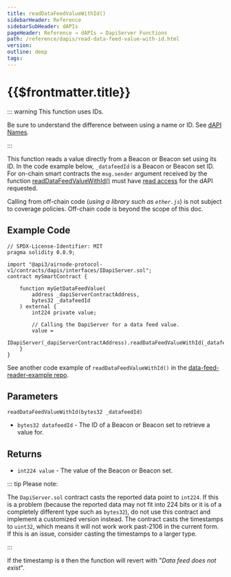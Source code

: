 ```yaml
---
title: readDataFeedValueWithId()
sidebarHeader: Reference
sidebarSubHeader: dAPIs
pageHeader: Reference → dAPIs → DapiServer Functions
path: /reference/dapis/read-data-feed-value-with-id.html
version:
outline: deep
tags:
---
```


<VersionWarning/>

<PageHeader/>

# {{$frontmatter.title}}

::: warning This function uses IDs.

Be sure to understand the difference between using a name or ID. See
[dAPI Names](../index.md).

:::

This function reads a value directly from a Beacon or Beacon set using its ID.
In the code example below, `_datafeedId` is a Beacon or Beacon set ID. For
on-chain smart contracts the `msg.sender` argument received by the function
[readDataFeedValueWithId()](https://github.com/api3dao/airnode-protocol-v1/blob/v0.5.0/contracts/dapis/DapiServer.sol#L708-L721)
must have [read access](./#coverage-policies) for the dAPI requested.

Calling from off-chain code (_using a library such as `ether.js`_) is not
subject to coverage policies. Off-chain code is beyond the scope of this doc.

## Example Code

```solidity
// SPDX-License-Identifier: MIT
pragma solidity 0.8.9;

import "@api3/airnode-protocol-v1/contracts/dapis/interfaces/IDapiServer.sol";
contract mySmartContract {

    function myGetDataFeedValue(
        address _dapiServerContractAddress,
        bytes32 _datafeedId
    ) external {
        int224 private value;

        // Calling the DapiServer for a data feed value.
        value =
            IDapiServer(_dapiServerContractAddress).readDataFeedValueWithId(_datafeedId);
    }
}
```

See another code example of `readDataFeedValueWithId()` in the
[data-feed-reader-example repo](https://github.com/api3dao/data-feed-reader-example/blob/main/contracts/DataFeedReaderExample.sol#L19)<ExternalLinkImage/>.

## Parameters

`readDataFeedValueWithId(bytes32 _datafeedId)`

- `bytes32 datafeedId` - The ID of a Beacon or Beacon set to retrieve a value
  for.

## Returns

- `int224 value` - The value of the Beacon or Beacon set.

::: tip Please note:

The `DapiServer.sol` contract casts the reported data point to `int224`. If this
is a problem (because the reported data may not fit into 224 bits or it is of a
completely different type such as `bytes32`), do not use this contract and
implement a customized version instead. The contract casts the timestamps to
`uint32`, which means it will not work work past-2106 in the current form. If
this is an issue, consider casting the timestamps to a larger type.

:::

If the timestamp is `0` then the function will revert with "_Data feed does not
exist_".

